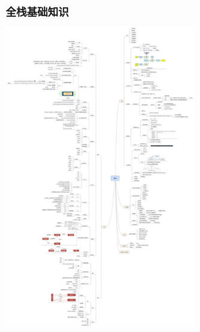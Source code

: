 # 全栈基础知识
<!-- <video width="100%" controls>
<source src="./video/01_Node开场白.mp4" type="video/mp4">
</video> -->

![avatar](../xmind/interview.jpg)

<!-- ## 常用绘图工具总结
[链接](./doc/绘图工具总结.md) -->

